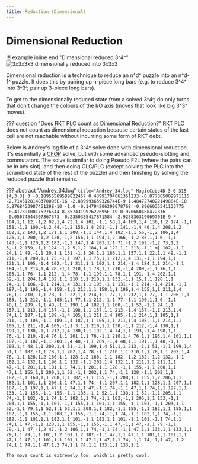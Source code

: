 ```yaml
---
title: Reduction (Dimensional)
---
```


# Dimensional Reduction

!!! example inline end "Dimensional reduced 3^4^"
    ![3x3x3x3 dimensionally reduced into 3x3x3](/assets/images/DimensionalReduction.png)

Dimensional reduction is a technique to reduce an n^d^ puzzle into an n^d-1^ puzzle. It does this by pairing up n-piece long bars (e.g. to reduce 3^4^ into 3^3^, pair up 3-piece long bars).

To get to the dimensionally reduced state from a solved 3^4^, do only turns that don't change the colours of the I/O axis (moves that look like big 3^3^ moves).

??? question "Does [RKT PLC](/methods/3x3x3x3/cfop/#rkt-plc) count as Dimensional Reduction?"
    RKT PLC does not count as dimensional reduction because certain states of the last cell are not reachable without incurring some form of RKT debt.

Below is Andrey's log file of a 3^4^ solve done with dimensional reduction. It's essentially a [CFOP](/methods/3x3x3x3/cfop) solve, but with some advanced pseudo-slotting and commutators. The solve is similar to doing Pseudo F2L (where the pairs can be in any slot), and then doing OLC/PLC (except solving the PLC into the scrambled state of the rest of the puzzle) and then finishing by solving the reduced puzzle that remains.

??? abstract "Andrey_34.log"
    ``` title="Andrey_34.log"
    MagicCube4D 3 0 315 {4,3,3} 3
    -0.18955569589822457 0.43991704061351233 -0.877805009971115 -2.7145128148370095E-16
    -2.839993659326744E-9 1.4847274022149884E-10 6.876845398745129E-10 -1.0
    -0.14794206390078768 -0.8966035341133775 -0.41739100175276544 8.357431997622695E-19
    0.970660488472316 -0.05074544307867573 -0.2350385417871584 -2.925836319069701E-9
    *
    104,1,1 12,-1,2 82,1,4 72,1,4 101,-1,1 58,1,4 169,1,4 136,1,2 174,-1,1 158,-1,2
    100,-1,2 44,-1,2 156,1,4 201,-1,1 141,-1,4 40,1,4 208,1,2 162,1,2 143,1,2 171,1,1
    208,-1,1 144,1,4 182,-1,1 56,-1,2 186,1,4 126,1,1 200,-1,2 120,-1,2 156,1,1 194,1,2
    166,-1,2 85,1,1 6,-1,1 143,-1,1 120,1,2 182,-1,2 147,1,4 203,1,1 71,-1,2 192,-1,2
    73,1,2 5,-1,2 159,-1,1 124,-1,2 5,1,2 184,1,4 122,1,1 213,-1,1 m| 102,-1,1
    24,1,1 49,-1,1 20,1,1 131,-1,1 24,1,1 186,1,1 157,1,1 22,1,1 49,-1,1 211,-1,4
    209,1,1 75,-1,1 197,1,1 75,1,1 212,1,4 131,-1,1 194,1,1 131,1,1 195,-1,4 102,-1,1
    211,1,1 102,1,1 214,-1,4 184,1,1 214,-1,1 184,-1,1 214,1,4 78,-1,1 210,1,1 78,1,1
    210,-1,4 209,-1,1 76,1,1 205,1,1 76,-1,1 212,-1,4 78,-1,1 199,1,1 78,1,1 191,-1,4
    202,1,1 52,-1,1 204,1,4 132,1,1 210,1,1 210,1,1 132,-1,1 15,1,1 128,1,1 74,-1,1
    106,-1,1 214,1,4 131,1,1 195,-1,1 131,-1,1 214,-1,4 214,-1,1 187,-1,1 196,-1,4 158,-1,1
    213,1,1 158,1,1 196,1,4 155,1,1 211,1,4 78,1,1 210,-1,1 78,-1,1 22,1,1 214,1,1
    77,1,1 212,1,1 77,-1,1 206,1,1 185,-1,1 212,-1,1 185,1,1 77,1,1 212,-1,1 77,-1,1
    190,1,1 6,-1,1 48,1,1 209,-1,1 48,-1,1 190,1,4 182,1,1 160,-1,1 52,-1,1 24,1,1
    157,1,1 213,1,4 157,-1,1 198,1,1 157,1,1 213,-1,4 157,-1,1 213,1,4 74,1,1 187,-1,1
    189,-1,4 105,1,1 211,1,4 105,-1,1 214,1,1 105,1,1 211,-1,4 105,-1,1 189,1,4 187,1,1
    105,1,1 211,1,4 105,-1,1 214,1,1 105,1,1 211,-1,4 105,-1,1 3,1,1 210,1,1 130,-1,1
    212,-1,4 130,1,1 199,1,1 130,-1,1 212,1,4 130,1,1 192,1,4 74,1,1 193,-1,4 198,1,1
    76,-1,1 210,-1,4 76,1,1 201,1,1 76,-1,1 210,1,4 76,1,1 193,1,4 101,1,1 187,-1,1
    187,-1,1 200,1,4 48,-1,1 209,-1,4 48,1,1 191,1,1 48,-1,1 209,1,4 48,1,1 200,1,4
    51,-1,1 199,1,4 51,1,1 213,-1,1 51,-1,1 199,1,4 51,1,1 182,-1,1 78,1,1 202,1,4
    78,-1,1 210,1,1 210,1,1 78,1,1 202,1,4 78,-1,1 128,1,2 160,1,1 128,1,2 160,-1,1
    182,-1,2 182,-1,2 132,-1,1 202,1,4 132,1,1 196,1,1 132,-1,1 202,1,4 132,1,1 211,1,1
    211,1,1 47,-1,1 201,1,1 101,1,1 74,1,1 201,1,1 128,-1,1 155,-1,1 200,1,1 47,1,1
    155,1,1 200,1,1 52,-1,1 202,1,1 74,-1,1 128,-1,1 202,1,1 182,-1,1 160,1,1 208,1,1
    182,-1,1 155,-1,1 208,1,1 155,1,2 206,1,1 182,1,1 101,1,1 206,1,1 47,1,1 74,-1,1
    207,1,1 182,1,1 128,1,1 207,1,1 187,-1,1 197,1,1 47,1,1 74,1,1 47,-1,1 74,-1,1
    47,1,1 74,1,1 197,1,1 133,-1,1 155,-1,1 155,-1,1 133,-1,1 52,1,1 133,1,1 52,-1,1
    205,1,1 74,-1,1 182,-1,1 74,1,1 182,1,1 74,-1,1 182,-1,1 205,1,1 133,-1,1 203,1,1
    155,-1,1 101,-1,1 155,1,1 101,1,1 155,-1,1 101,-1,1 203,1,1 52,-1,1 79,1,1 52,1,1
    52,1,1 208,1,1 182,-1,1 155,-1,1 182,1,1 155,1,1 182,-1,1 155,-1,1 208,1,1 155,-1,1
    74,-1,1 74,-1,1 182,1,1 74,-1,1 182,-1,1 101,1,1 182,1,1 101,-1,1 182,1,1 101,-1,1
    101,-1,1 74,1,1 74,1,1 47,-1,1 128,1,1 155,-1,1 155,-1,1 47,-1,1 47,-1,1 79,-1,1
    79,-1,1 47,-1,2 47,-1,2 106,1,1 74,-1,1 74,-1,1 47,1,1 133,1,1 133,1,1 79,1,1
    79,1,1 101,1,2 101,1,2 187,-1,1 47,1,1 47,1,1 101,1,1 101,1,1 47,1,1 47,1,1
    101,1,1 101,1,1 47,1,1 47,1,1 74,-1,1 74,-1,1 47,-1,2 74,1,1 74,1,1 47,1,2
    74,1,1 74,1,1 133,1,1 133,1,1.
    ```

    The move count is extremely low, which is pretty cool.
